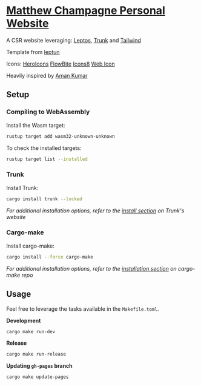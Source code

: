 # [Matthew Champagne Personal Website](https://allotec.dev)

A CSR website leveraging:
[Leptos](https://github.com/leptos-rs/leptos),
[Trunk](https://github.com/trunk-rs/trunk) and
[Tailwind](https://github.com/tailwindlabs/tailwindcss)

Template from [leptun](https://github.com/lpnh/leptrun)

Icons:
[HeroIcons](https://heroicons.com/outline)
[FlowBite](https://flowbite.com/icons/)
[Icons8](https://icons8.com/)
[Web Icon](https://icons8.com/icon/LUbIEvW7Ltnu/microprocessor)

Heavily inspired by [Aman Kumar](https://amankumar.ai/)

## Setup

### Compiling to WebAssembly

Install the Wasm target:

```sh
rustup target add wasm32-unknown-unknown
```

To check the installed targets:

```sh
rustup target list --installed
```

### Trunk

Install Trunk:

```sh
cargo install trunk --locked
```

_For additional installation options, refer to the [install
section](https://trunkrs.dev/#install) on Trunk's website_

### Cargo-make

Install cargo-make:

```sh
cargo install --force cargo-make
```

_For additional installation options, refer to the [installation
section](https://github.com/sagiegurari/cargo-make?tab=readme-ov-file#installation)
on cargo-make repo_

## Usage

Feel free to leverage the tasks available in the `Makefile.toml`.

**Development**

```sh
cargo make run-dev
```

**Release**

```sh
cargo make run-release
```

**Updating `gh-pages` branch**

```sh
cargo make update-pages
```
